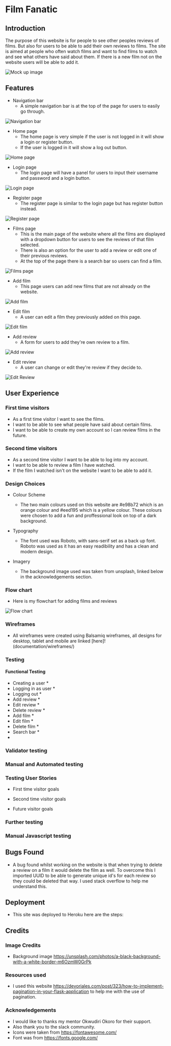 # Film Fanatic
## Introduction
The purpose of this website is for people to see other peoples reviews of films. But also for users to be able to add their own reviews to films. The site is aimed at people who often watch films and want to find films to watch and see what others have said about them. If there is a new film not on the website users will be able to add it. 


![Mock up image](documentation/mock-up.jpg)

## Features 
* Navigation bar
    * A simple navigation bar is at the top of the page for users to easily go through. 

![Navigation bar](documentation/)

* Home page
    * The home page is very simple if the user is not logged in it will show a login or register button.
    * If the user is logged in it will show a log out button. 

![Home page](documentation/home-page.jpg)

* Login page
    * The login page will have a panel for users to input their username and password and a login button.

![Login page](documentation/)

* Register page
    * The register page is similar to the login page but has register button instead. 

![Register page](documentation/)

* Films page
    * This is the main page of the website where all the films are displayed with a dropdown button for users to see the reviews of that film selected. 
    * There is also an option for the user to add a review or edit one of their previous reviews.
    * At the top of the page there is a search bar so users can find a film.
    
![Films page](documentation/)

* Add film 
    * This page users can add new films that are not already on the website. 

![Add film](documentation/)

* Edit film
    * A user can edit a film they previously added on this page. 

![Edit film](documentation/)

* Add review 
    * A form for users to add they're own review to a film.

![Add review](documentation/)

* Edit review
    * A user can change or edit they're review if they decide to. 

![Edit Review](documentation/)


## User Experience

### First time visitors
* As a first time visitor I want to see the films.
* I want to be able to see what people have said about certain films.
* I want to be able to create my own account so I can review films in the future.

### Second time visitors
* As a second time visitor I want to be able to log into my account.
* I want to be able to review a film I have watched.
* If the film I watched isn't on the website I want to be able to add it. 



### Design Choices
* Colour Scheme
    * The two main colours used on this website are #e98b72 which is an orange colour and #eed195 which is a yellow colour. These colours were chosen to add a fun and proffessional look on top of a dark background. 
    
* Typography
    * The font used was Roboto, with sans-serif set as a back up font. Roboto was used as it has an easy readibility and has a clean and modern design.
* Imagery
    * The background image used was taken from unsplash, linked below in the acknowledgements section. 



    
### Flow chart
* Here is my flowchart for adding films and reviews

![Flow chart](documentation/)

### Wireframes
* All wireframes were created using Balsamiq wireframes, all designs for desktop, tablet and mobile are linked [here]!(documentation/wireframes/)

### Testing
#### Functional Testing
* Creating a user
    * 
* Logging in as user 
    *
* Logging out
    *
* Add review
    *
* Edit review
    *
* Delete review
    *
* Add film 
    *
* Edit film 
    * 
* Delete film
    * 
* Search bar
    * 
* 

### Validator testing



     


### Manual and Automated testing


### Testing User Stories

* First time visitor goals
    

* Second time visitor goals
    

* Future visitor goals
    
### Further testing 

### Manual Javascript testing

## Bugs Found
* A bug found whilst working on the website is that when trying to delete a review on a film it would delete the film as well. To overcome this I imported UUID to be able to generate unique id's for each review so they could be deleted that way. I used stack overflow to help me understand this.


## Deployment 
* This site was deployed to Heroku here are the steps:
   

## Credits
### Image Credits
* Background image https://unsplash.com/photos/a-black-background-with-a-white-border-m6OzmW0GrPk 

### Resources used
* I used this website https://devoriales.com/post/323/how-to-implement-pagination-in-your-flask-application to help me with the use of pagination.




### Acknowledgements
* I would like to thanks my mentor Okwudiri Okoro for their support.
* Also thank you to the slack community. 
* Icons were taken from <https://fontawesome.com/>
* Font was from <https://fonts.google.com/>
